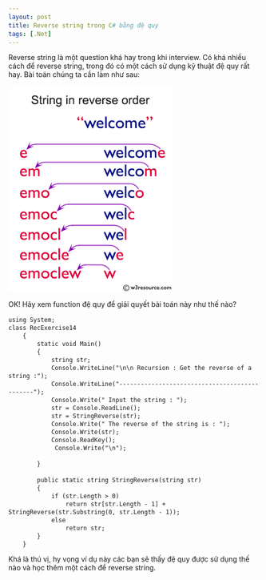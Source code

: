 ```yaml
---
layout: post
title: Reverse string trong C# bằng đệ quy
tags: [.Net]
---
```


Reverse string là một question khá hay trong khi interview. Có khá nhiều cách để reverse string, trong đó có một cách sử dụng kỹ thuật đệ quy rất hay. Bài toán chúng ta cần làm như sau:

![csharp-recursion-image-exercise-14.png](/img/csharp-recursion-image-exercise-14.png "csharp-recursion-image-exercise-14")

OK! Hãy xem function đệ quy để giải quyết bài toán này như thế nào?

~~~~
using System;
class RecExercise14
    {
        static void Main()
        {
            string str; 
			Console.WriteLine("\n\n Recursion : Get the reverse of a string :");
			Console.WriteLine("----------------------------------------------"); 
			Console.Write(" Input the string : ");
            str = Console.ReadLine();
            str = StringReverse(str);
            Console.Write(" The reverse of the string is : ");
            Console.Write(str);
            Console.ReadKey();
             Console.Write("\n"); 
            
        }

        public static string StringReverse(string str)
        {
            if (str.Length > 0)
                return str[str.Length - 1] + StringReverse(str.Substring(0, str.Length - 1));
            else
                return str;
        }
    }
~~~~

Khá là thú vị, hy vọng ví dụ này các bạn sẽ thấy đệ quy được sử dụng thế nào và học thêm một cách để reverse string.

